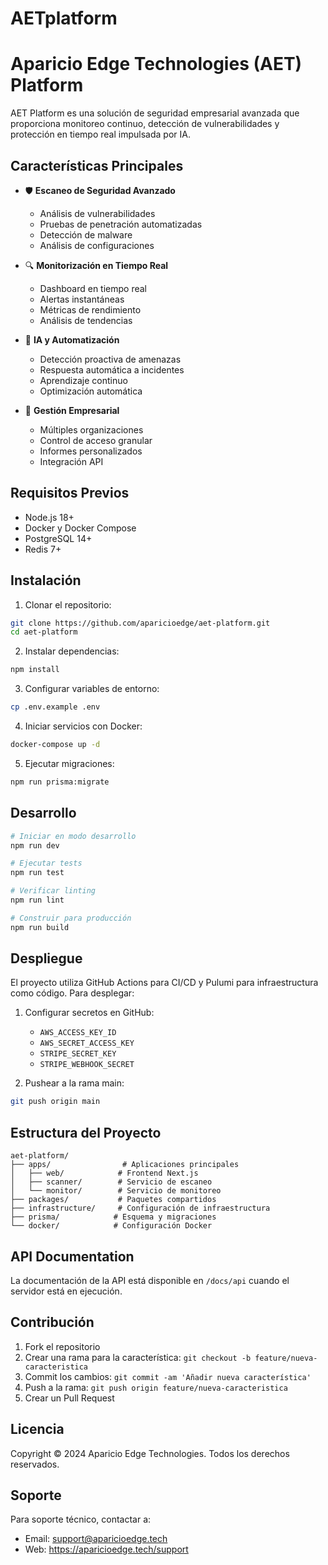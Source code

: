 # AETplatform
# Aparicio Edge Technologies (AET) Platform

AET Platform es una solución de seguridad empresarial avanzada que proporciona monitoreo continuo, detección de vulnerabilidades y protección en tiempo real impulsada por IA.

## Características Principales

- 🛡️ **Escaneo de Seguridad Avanzado**
  - Análisis de vulnerabilidades
  - Pruebas de penetración automatizadas
  - Detección de malware
  - Análisis de configuraciones

- 🔍 **Monitorización en Tiempo Real**
  - Dashboard en tiempo real
  - Alertas instantáneas
  - Métricas de rendimiento
  - Análisis de tendencias

- 🤖 **IA y Automatización**
  - Detección proactiva de amenazas
  - Respuesta automática a incidentes
  - Aprendizaje continuo
  - Optimización automática

- 💼 **Gestión Empresarial**
  - Múltiples organizaciones
  - Control de acceso granular
  - Informes personalizados
  - Integración API

## Requisitos Previos

- Node.js 18+
- Docker y Docker Compose
- PostgreSQL 14+
- Redis 7+

## Instalación

1. Clonar el repositorio:
```bash
git clone https://github.com/aparicioedge/aet-platform.git
cd aet-platform
```

2. Instalar dependencias:
```bash
npm install
```

3. Configurar variables de entorno:
```bash
cp .env.example .env
```

4. Iniciar servicios con Docker:
```bash
docker-compose up -d
```

5. Ejecutar migraciones:
```bash
npm run prisma:migrate
```

## Desarrollo

```bash
# Iniciar en modo desarrollo
npm run dev

# Ejecutar tests
npm run test

# Verificar linting
npm run lint

# Construir para producción
npm run build
```

## Despliegue

El proyecto utiliza GitHub Actions para CI/CD y Pulumi para infraestructura como código. Para desplegar:

1. Configurar secretos en GitHub:
   - `AWS_ACCESS_KEY_ID`
   - `AWS_SECRET_ACCESS_KEY`
   - `STRIPE_SECRET_KEY`
   - `STRIPE_WEBHOOK_SECRET`

2. Pushear a la rama main:
```bash
git push origin main
```

## Estructura del Proyecto

```
aet-platform/
├── apps/                # Aplicaciones principales
│   ├── web/            # Frontend Next.js
│   ├── scanner/        # Servicio de escaneo
│   └── monitor/        # Servicio de monitoreo
├── packages/           # Paquetes compartidos
├── infrastructure/     # Configuración de infraestructura
├── prisma/            # Esquema y migraciones
└── docker/            # Configuración Docker
```

## API Documentation

La documentación de la API está disponible en `/docs/api` cuando el servidor está en ejecución.

## Contribución

1. Fork el repositorio
2. Crear una rama para la característica: `git checkout -b feature/nueva-caracteristica`
3. Commit los cambios: `git commit -am 'Añadir nueva característica'`
4. Push a la rama: `git push origin feature/nueva-caracteristica`
5. Crear un Pull Request

## Licencia

Copyright © 2024 Aparicio Edge Technologies. Todos los derechos reservados.

## Soporte

Para soporte técnico, contactar a:
- Email: support@aparicioedge.tech
- Web: https://aparicioedge.tech/support
